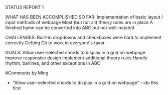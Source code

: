 STATUS REPORT 1

WHAT HAS BEEN ACCOMPLISHED SO FAR:
Implementation of basic layout / input methods of webpage
Most (but not all) theory rules are in place
A finished hymn can be converted into ABC but not well-notated

CHALLENGES:
Built-in dropdowns and checkboxes were hard to implement correctly
Getting Git to work in everyone's favor

GOALS:
Allow user-selected chords to display in a grid on webpage
Improve responsive design
Implement additional theory rules
Handle rhythm, barlines, and other exceptions in ABC

#Comments by Ming
* "Allow user-selected chords to display in a grid on webpage" --do this first
